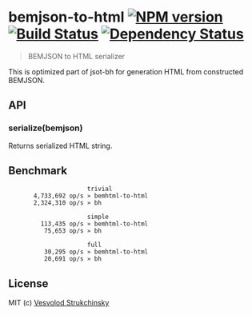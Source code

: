 # bemjson-to-html [![NPM version][npm-image]][npm-url] [![Build Status][travis-image]][travis-url] [![Dependency Status][depstat-image]][depstat-url]
> BEMJSON to HTML serializer

This is optimized part of jsot-bh for generation HTML from constructed BEMJSON.

## API

### serialize(bemjson)

Returns serialized HTML string.

## Benchmark

```
                      trivial
       4,733,692 op/s » bemhtml-to-html
       2,324,310 op/s » bh

                      simple
         113,435 op/s » bemhtml-to-html
          75,653 op/s » bh

                      full
          30,295 op/s » bemhtml-to-html
          20,691 op/s » bh
```

## License

MIT (c) [Vesvolod Strukchinsky](floatdrop@gmail.com)

[npm-url]: https://npmjs.org/package/bemjson-to-html
[npm-image]: http://img.shields.io/npm/v/bemjson-to-html.svg

[travis-url]: https://travis-ci.org/floatdrop/bemjson-to-html
[travis-image]: http://img.shields.io/travis/floatdrop/bemjson-to-html.svg

[depstat-url]: https://david-dm.org/floatdrop/bemjson-to-html
[depstat-image]: https://david-dm.org/floatdrop/bemjson-to-html.svg?theme=shields.io
